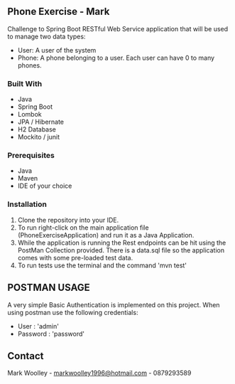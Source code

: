 ## Phone Exercise - Mark

Challenge to Spring Boot RESTful Web Service application that will be used to manage two data types:
- User: A user of the system
- Phone: A phone belonging to a user. Each user can have 0 to many phones.

### Built With

* Java
* Spring Boot
* Lombok
* JPA / Hibernate
* H2 Database
* Mockito / junit

### Prerequisites

- Java
- Maven
- IDE of your choice

### Installation

1. Clone the repository into your IDE.
2. To run right-click on the main application file (PhoneExerciseApplication) and run it as a Java Application.
3. While the application is running the Rest endpoints can be hit using the PostMan Collection provided. There is a data.sql file so the application comes with some pre-loaded test data.
4. To run tests use the terminal and the command 'mvn test'

## POSTMAN USAGE

A very simple Basic Authentication is implemented on this project. When using postman use the following credentials:
* User : 'admin'
* Password : 'password'

## Contact

Mark Woolley - markwoolley1996@hotmail.com - 0879293589
